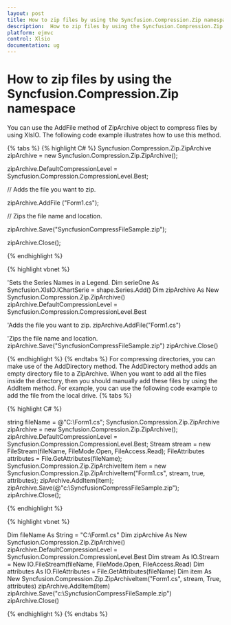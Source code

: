 ```yaml
---
layout: post
title: How to zip files by using the Syncfusion.Compression.Zip namespace | XlsIO | ASP.NET MVC | Syncfusion
description:  How to zip files by using the Syncfusion.Compression.Zip namespace
platform: ejmvc
control: Xlsio
documentation: ug
---
```


# How to zip files by using the Syncfusion.Compression.Zip namespace

You can use the AddFile method of ZipArchive object to compress files by using XlsIO. The following code example illustrates how to use this method.

{% tabs %} 
{% highlight C# %}
Syncfusion.Compression.Zip.ZipArchive zipArchive = new Syncfusion.Compression.Zip.ZipArchive();

zipArchive.DefaultCompressionLevel = Syncfusion.Compression.CompressionLevel.Best;

 

// Adds the file you want to zip.

zipArchive.AddFile ("Form1.cs");

 

// Zips the file name and location.

zipArchive.Save("SyncfusionCompressFileSample.zip");

zipArchive.Close();

{% endhighlight %}

{% highlight vbnet %}

'Sets the Series Names in a Legend.
Dim serieOne As Syncfusion.XlsIO.IChartSerie = shape.Series.Add()
Dim zipArchive As New Syncfusion.Compression.Zip.ZipArchive()
zipArchive.DefaultCompressionLevel = Syncfusion.Compression.CompressionLevel.Best
 
'Adds the file you want to zip.
zipArchive.AddFile("Form1.cs")
 
'Zips the file name and location.
zipArchive.Save("SyncfusionCompressFileSample.zip")
zipArchive.Close()

{% endhighlight %}
{% endtabs %}
For compressing directories, you can make use of the AddDirectory method. The AddDirectory method adds an empty directory file to a ZipArchive. When you want to add all the files inside the directory, then you should manually add these files by using the AddItem method. For example, you can use the following code example to add the file from the local drive.
{% tabs %}

{% highlight C# %}

string fileName = @"C:\Form1.cs";
Syncfusion.Compression.Zip.ZipArchive zipArchive = new Syncfusion.Compression.Zip.ZipArchive();
zipArchive.DefaultCompressionLevel = Syncfusion.Compression.CompressionLevel.Best;
Stream stream = new FileStream(fileName, FileMode.Open, FileAccess.Read);
FileAttributes attributes = File.GetAttributes(fileName);
Syncfusion.Compression.Zip.ZipArchiveItem item = new Syncfusion.Compression.Zip.ZipArchiveItem("Form1.cs", stream, true, attributes);
zipArchive.AddItem(item);
zipArchive.Save(@"c:\\SyncfusionCompressFileSample.zip");
zipArchive.Close();

{% endhighlight %}

{% highlight vbnet %}

 
Dim fileName As String = "C:\Form1.cs"
Dim zipArchive As New Syncfusion.Compression.Zip.ZipArchive()
zipArchive.DefaultCompressionLevel = Syncfusion.Compression.CompressionLevel.Best
Dim stream As IO.Stream = New IO.FileStream(fileName, FileMode.Open, FileAccess.Read)
Dim attributes As IO.FileAttributes = File.GetAttributes(fileName)
Dim item As New Syncfusion.Compression.Zip.ZipArchiveItem("Form1.cs", stream, True, attributes)
zipArchive.AddItem(item)
zipArchive.Save("c:\\SyncfusionCompressFileSample.zip")
zipArchive.Close()

{% endhighlight %}
{% endtabs %}

